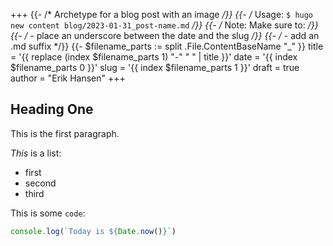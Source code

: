 +++
{{- /* Archetype for a blog post with an image */}}
{{- /* Usage: `$ hugo new content blog/2023-01-31_post-name.md` */}}
{{- /* Note: Make sure to: */}}
{{- /*   - place an underscore between the date and the slug */}}
{{- /*   - add an .md suffix */}}
{{- $filename_parts := split .File.ContentBaseName "_" }}
title = '{{ replace (index $filename_parts 1) "-" " " | title }}'
date = '{{ index $filename_parts 0 }}'
slug = '{{ index $filename_parts 1 }}'
draft = true
author = "Erik Hansen"
+++

## Heading One

This is the first paragraph.

_This_ is a list:

- first
- second
- third

This is some `code`:

```js
console.log(`Today is ${Date.now()}`)
```
